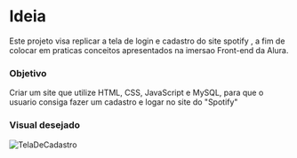 # Ideia
Este projeto visa replicar a tela de login e cadastro do site spotify , a fim de colocar em praticas conceitos apresentados na imersao Front-end da Alura.

### Objetivo 
Criar um site que utilize HTML, CSS, JavaScript e MySQL, para que o usuario consiga fazer um cadastro e logar no site do "Spotify"

### Visual desejado
![TelaDeCadastro](https://github.com/Victoriasemc1/SpotifySite/assets/133772132/156fef82-2ec4-42cf-8e43-d08387196714)
